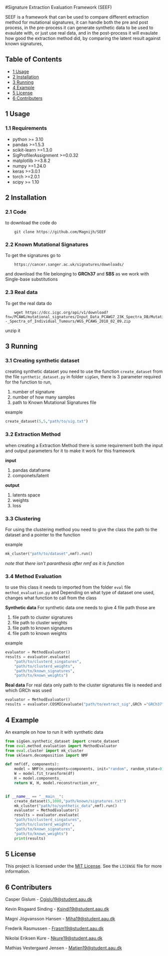 #Signature Extraction Evaluation Framework (SEEF)

SEEF is a framework that can be used to compare different extraction method for mutational signatures, it can handle both the pre and post process, in the pre-process it can generate synthetic data to be used to evaulate with, or just use real data, and in the post-process it will evaulate how good the extraction method did, by comparing the latent result against known signatures,

## Table of Contents

- [1 Usage](#1-usage)
- [2 Installation](#2-installation)
- [3 Running](#3-running)
- [4 Example](#4-example)
- [5 License](#5-license)
- [6 Contributers](#6-contributers)

## 1 Usage
### 1.1 Requirements
- python >= 3.10
- pandas >=1.5.3
- scikit-learn >=1.3.0 
- SigProfilerAssignment >=0.0.32
- matplotlib >=3.8.2
- numpy >=1.24.0
- keras >=3.0.1
- torch >=2.0.1
- scipy >= 1.10


## 2 Installation
### 2.1 Code
to download the code do
```shell
    git clone https://github.com/Magnijh/SEEF
```
### 2.2 Known Mutational Signatures
To get the signatures go to
```shell
    https://cancer.sanger.ac.uk/signatures/downloads/
```

and download the file belonging to **GRCh37** and **SBS** as we work with Single-base substitutions

### 2.3 Real data
To get the real data do
```shell
    wget https://dcc.icgc.org/api/v1/download?fn=/PCAWG/mutational_signatures/Input_Data_PCAWG7_23K_Spectra_DB/Mutation_Catalogs_--_Spectra_of_Individual_Tumours/WGS_PCAWG_2018_02_09.zip
```
unzip it



## 3 Running

### 3.1 Creating synthetic dataset
creating synthetic dataset you need to use the function `create_dataset` from the file `synthetic_dataset.py` in folder `sigGen`, there is 3 parameter required for the function to run, 
1. number of signature
2. number of how many samples
3. path to Known Mutational Signatures file

example

```python
create_dataset(5,5,"path/to/sig.txt")
```

### 3.2 Extraction Method 
when creating a Extraction Method there is some requirement both the input and output parameters for it to make it work for this framework

**input**
1. pandas dataframe
2. componets/latent

**output**
1. latents space
2. weights
3. loss

### 3.3 Clustering
For using the clustering method you need to give the class the path to the dataset and a pointer to the function

example
```python
mk_cluster("path/to/dataset",nmf).run()
```
*note that there isn't paranthesis after nmf as it is function*

### 3.4 Method Evaluation
to use this class it needs to imported from the folder `eval` file `method_evaluation.py` and
Depending on what type of dataset one used, changes what function to call from the class

**Synthetic data**
For synthetic data one needs to give 4 file path those are
1. file path to cluster signatures
2. file path to cluster weights
3. file path to known signatures
4. file path to known weights

example
```python
evaluator = MethodEvaluator()
results = evaluator.evaluate(
    "path/to/clusterd_singatures",
    "path/to/clusterd_weights",
    "path/to/known_signatures",
    "path/to/known_weights")
```
**Real data**
For real data only path to the cluster signatures file is needed and which GRCh was used

```python
evaluator = MethodEvaluator()
results = evaluator.COSMICevaluate("path/to/extract_sig",GRCh ="GRCh37")
```

## 4 Example
An example on how to run it with synthetic data
```python
from sigGen.synthetic_dataset import create_dataset
from eval.method_evaluation import MethodEvaluator
from eval.cluster import mk_cluster
from sklearn.decomposition import NMF

def nmf(df, components):
    model = NMF(n_components=components, init="random", random_state=0)
    W = model.fit_transform(df)
    H = model.components_
    return W, H, model.reconstruction_err_


if __name__ == "__main__":
    create_dataset(5,1000,"path/known/signatures.txt")
    mk_cluster("path/to/synthetic_data",nmf).run()
    evaluator = MethodEvaluator()
    results = evaluator.evaluate(
    "path/to/clusterd_singatures",
    "path/to/clusterd_weights",
    "path/to/known_signatures",
    "path/to/known_weights")
    print(results)
```

## 5 License

This project is licensed under the [MIT License](LICENSE). See the `LICENSE` file for more information.

## 6 Contributers

Casper Gislum - Cgislu19@student.aau.dk

Kevin Risgaard Sinding - Ksindi19@student.aau.dk

Magni Jógvansson Hansen - Mjha19@student.aau.dk

Frederik Rasmussen - Frasm19@student.aau.dk

Nikolai Eriksen Kure - Nkure19@student.aau.dk

Mathias Vestergaard Jensen  - Matjen19@student.aau.dk



